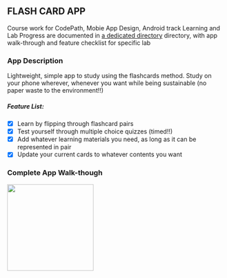 ## FLASH CARD APP

Course work for CodePath, Mobie App Design, Android track
Learning and Lab Progress are documented in [a dedicated directory](CourseProgress) directory, with app walk-through and feature checklist for specific lab

### App Description 
Lightweight, simple app to study using the flashcards method. 
Study on your phone wherever, whenever you want while being sustainable (no paper waste to the environment!!)
 
##### Feature List:
- [x] Learn by flipping through flashcard pairs  
- [x] Test yourself through multiple choice quizzes (timed!!)
- [x] Add whatever learning materials you need, as long as it can be represented in pair
- [x] Update your current cards to whatever contents you want

### Complete App Walk-though
<img src="https://i.imgur.com/LVdxYsX.gif" width=200><br>




